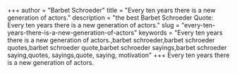 +++
author = "Barbet Schroeder"
title = "Every ten years there is a new generation of actors."
description = "the best Barbet Schroeder Quote: Every ten years there is a new generation of actors."
slug = "every-ten-years-there-is-a-new-generation-of-actors"
keywords = "Every ten years there is a new generation of actors.,barbet schroeder,barbet schroeder quotes,barbet schroeder quote,barbet schroeder sayings,barbet schroeder saying,quotes, sayings,quote, saying, motivation"
+++
Every ten years there is a new generation of actors.
